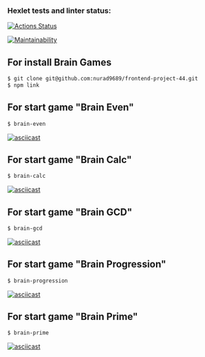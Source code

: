 ### Hexlet tests and linter status:
[![Actions Status](https://github.com/nurad9689/frontend-project-44/workflows/hexlet-check/badge.svg)](https://github.com/nurad9689/frontend-project-44/actions)

[![Maintainability](https://api.codeclimate.com/v1/badges/0b514f26cff851a81948/maintainability)](https://codeclimate.com/github/nurad9689/frontend-project-44/maintainability)

## For install Brain Games
```sh
$ git clone git@github.com:nurad9689/frontend-project-44.git
$ npm link
```

## For start game "Brain Even"
```sh
$ brain-even
```
[![asciicast](https://asciinema.org/a/NoQ7wFLPDh7VeMKrhniLwE9aU.svg)](https://asciinema.org/a/NoQ7wFLPDh7VeMKrhniLwE9aU)

## For start game "Brain Calc"
```sh
$ brain-calc
```
[![asciicast](https://asciinema.org/a/hUNBFlRbiZdojN6WJ3mRdgibq.svg)](https://asciinema.org/a/hUNBFlRbiZdojN6WJ3mRdgibq)

## For start game "Brain GCD"
```sh
$ brain-gcd
```
[![asciicast](https://asciinema.org/a/Ev2tHQCyYKFC07tZLOxC1LHUG.svg)](https://asciinema.org/a/Ev2tHQCyYKFC07tZLOxC1LHUG)

## For start game "Brain Progression"
```sh
$ brain-progression
```
[![asciicast](https://asciinema.org/a/WOt4QVg0mve5CWTebL0hRM7w2.svg)](https://asciinema.org/a/WOt4QVg0mve5CWTebL0hRM7w2)

## For start game "Brain Prime"
```sh
$ brain-prime
```
[![asciicast](https://asciinema.org/a/C2Br18IXW42VfFBUZXPlbJQNZ.svg)](https://asciinema.org/a/C2Br18IXW42VfFBUZXPlbJQNZ)
